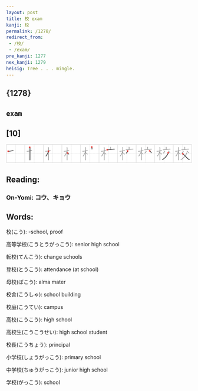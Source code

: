 ```yaml
---
layout: post
title: 校 exam
kanji: 校
permalink: /1278/
redirect_from:
 - /校/
 - /exam/
pre_kanji: 1277
nex_kanji: 1279
heisig: Tree . . . mingle.
---
```


## {1278}

## `exam`

## [10]

<div class="stroke"><img src="../images/E6A0A1.png" /></div>

## Reading:

### On-Yomi: コウ、キョウ

## Words:

校(こう): -school, proof

高等学校(こうとうがっこう): senior high school

転校(てんこう): change schools

登校(とうこう): attendance (at school)

母校(ぼこう): alma mater

校舎(こうしゃ): school building

校庭(こうてい): campus

高校(こうこう): high school

高校生(こうこうせい): high school student

校長(こうちょう): principal

小学校(しょうがっこう): primary school

中学校(ちゅうがっこう): junior high school

学校(がっこう): school
